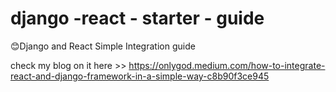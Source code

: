 # django -react - starter - guide
😊Django and React Simple Integration guide 

check my blog on it here >> https://onlygod.medium.com/how-to-integrate-react-and-django-framework-in-a-simple-way-c8b90f3ce945
